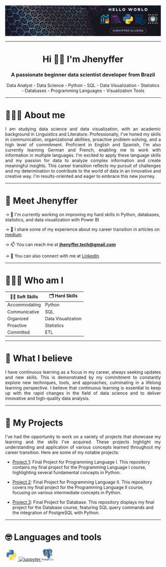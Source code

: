 [![Hello world!](header.png)](https://github.com/JhenyfferOliveira?tab=repositories)

---

<h1 align="center">Hi 👋🏾 I'm Jhenyffer</h1>
<h3 align="center">A passionate beginner data scientist developer from Brazil</h3>


<div align="center" >Data Analyst - Data Science - Python - SQL - Data Visualization - Statistics - Databases - Programming Languages - Visualization Tools</div>


---

<h1 align="left">👩🏾‍💻 About me</h1>
<div align="justify">I am studying data science and data visualization, with an academic background in Linguistics and Literature. Professionally, I've honed my skills in communication, organizational abilities, proactive problem-solving, and a high level of commitment. Proficient in English and Spanish, I'm also currently learning German and French, enabling me to work with information in multiple languages. I'm excited to apply these language skills and my passion for data to analyze complex information and create meaningful insights. This career transition reflects my pursuit of challenges and my determination to contribute to the world of data in an innovative and creative way. I'm results-oriented and eager to embrace this new journey.</div>

---

<h1 align="left">🎯 Meet Jhenyffer</h1>

-> 🌱 I'm currently working on improving my hard skills in Python, databases, statistics, and data visualization with Power BI

-> 📝 I share some of my experience about my career transition in articles on [medium](https://medium.com/@jhenyffer.tech)

-> 📫 You can reach me at **jhenyffer.tech@gmail.com**

-> 💬 You can also connect with me at [LinkedIn](https://linkedin.com/in/jhenyfferoliveira)

---

<h1 align="left">🕵🏾‍♀️ Who am I</h1>

|🤝🏾 Soft Skills |🗂️ Hard Skills      |
| -------------  | ----------------   |
| Accommodating  | Python             |
| Communicative  | SQL                |
| Organized      | Data Visualization |
| Proactive      | Statistics         |
| Committed      | ETL                |

---

<h1 align="left">🔎 What I believe</h1>
<div align="justify">I have continuous learning as a focus in my career, always seeking updates and new skills. This is demonstrated by my commitment to constantly explore new techniques, tools, and approaches, culminating in a lifelong learning perspective. I believe that continuous learning is essential to keep up with the rapid changes in the field of data science and to deliver innovative and high-quality data analysis.</div>

---

<h1 align="left">🚀 My Projects</h1>
<div align="justify">I've had the opportunity to work on a variety of projects that showcase my learning and the skills I've acquired. These projects highlight my understanding and application of various concepts learned throughout my career transition. Here are some of my notable projects:</div>


+ [Project 1](https://github.com/JhenyfferOliveira/Projeto-LPI): Final Project for Programming Language I. This repository contains my final project for the Programming Language I course, highlighting several fundamental concepts in Python.


+ [Project 2](https://github.com/JhenyfferOliveira/Projeto-LPII-ifood-vem-ser-tech---Controle-de-estoque): Final Project for Programming Language II. This repository covers my final project for the Programming Language II course, focusing on various intermediate concepts in Python.


+ [Project 3](https://github.com/JhenyfferOliveira/Projeto-BancodeDados-Ada): Final Project for Database. This repository displays my final project for the Database course, featuring SQL query commands and the integration of PostgreSQL with Python.

---

<h1 align="left">🤓 Languages and tools</h1>
<a href="https://www.python.org" target="_blank" rel="noreferrer"> <img src="https://raw.githubusercontent.com/devicons/devicon/master/icons/python/python-original.svg" alt="python" width="40" height="40"/> </a>
<a href="https://jupyter.org/" target="_blank" rel="noreferrer"> <img src="https://jupyter.org/assets/homepage/main-logo.svg" alt="juppyter" width="40" height="40"/> </a>
<a href="https://www.postgresql.org" target="_blank" rel="noreferrer"> <img src="https://raw.githubusercontent.com/devicons/devicon/master/icons/postgresql/postgresql-original-wordmark.svg" alt="postgresql" width="40" height="40"/> </a>
